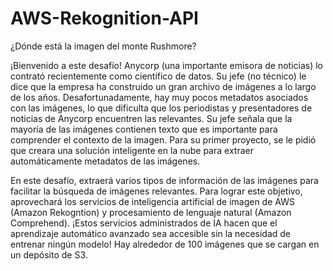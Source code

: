 # AWS-Rekognition-API
¿Dónde está la imagen del monte Rushmore?

¡Bienvenido a este desafío! Anycorp (una importante emisora de noticias) lo contrató recientemente como científico de datos. Su jefe (no técnico) le dice que la empresa ha construido un gran archivo de imágenes a lo largo de los años. Desafortunadamente, hay muy pocos metadatos asociados con las imágenes, lo que dificulta que los periodistas y presentadores de noticias de Anycorp encuentren las relevantes. Su jefe señala que la mayoría de las imágenes contienen texto que es importante para comprender el contexto de la imagen. Para su primer proyecto, se le pidió que creara una solución inteligente en la nube para extraer automáticamente metadatos de las imágenes.

En este desafío, extraerá varios tipos de información de las imágenes para facilitar la búsqueda de imágenes relevantes. Para lograr este objetivo, aprovechará los servicios de inteligencia artificial de imagen de AWS (Amazon Rekogntion) y procesamiento de lenguaje natural (Amazon Comprehend). ¡Estos servicios administrados de IA hacen que el aprendizaje automático avanzado sea accesible sin la necesidad de entrenar ningún modelo! Hay alrededor de 100 imágenes que se cargan en un depósito de S3.
